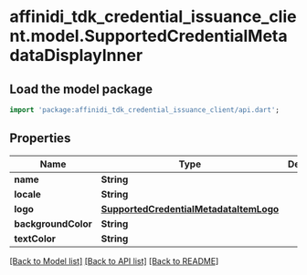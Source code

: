 # affinidi_tdk_credential_issuance_client.model.SupportedCredentialMetadataDisplayInner

## Load the model package

```dart
import 'package:affinidi_tdk_credential_issuance_client/api.dart';
```

## Properties

| Name                | Type                                                                              | Description | Notes      |
| ------------------- | --------------------------------------------------------------------------------- | ----------- | ---------- |
| **name**            | **String**                                                                        |             |
| **locale**          | **String**                                                                        |             | [optional] |
| **logo**            | [**SupportedCredentialMetadataItemLogo**](SupportedCredentialMetadataItemLogo.md) |             | [optional] |
| **backgroundColor** | **String**                                                                        |             | [optional] |
| **textColor**       | **String**                                                                        |             | [optional] |

[[Back to Model list]](../README.md#documentation-for-models) [[Back to API list]](../README.md#documentation-for-api-endpoints) [[Back to README]](../README.md)
